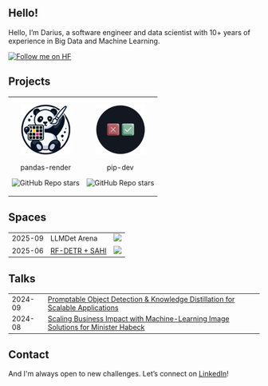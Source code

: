 ## Hello!

Hello, I’m Darius, a software engineer and data scientist with 10+ years of experience in Big Data and Machine Learning.

[![Follow me on HF](https://huggingface.co/datasets/huggingface/badges/resolve/main/follow-me-on-HF-sm.svg)](https://huggingface.co/dmorawiec)


## Projects

<table>
  <tr>
    <td>
      <div align="center">
        <p>
          <a href="https://github.com/nok/pandas-render">
            <img src="https://raw.githubusercontent.com/nok/pandas-render/refs/heads/main/assets/pandas-render.png" style="height: 100px;">
          </a>
        </p>
        <p>pandas-render</p>
        <p>
          <img alt="GitHub Repo stars" src="https://img.shields.io/github/stars/nok/pandas-render">
        </p>
      </div>
    </td>
    <td>
      <div align="center">
        <p>
          <a href="https://github.com/nok/pip-dev">
            <img src="https://raw.githubusercontent.com/nok/pip-dev/refs/heads/main/assets/pip-dev-logo.png"  style="height: 100px;">
          </a>
        </p>
        <p>pip-dev</p>
        <p>
          <img alt="GitHub Repo stars" src="https://img.shields.io/github/stars/nok/pip-dev">
        </p>
      </div>
    </td>
  </tr>
</table>


## Spaces

<table>
  <tr>
    <td>2025-09</td>
    <td>LLMDet Arena</td>
    <td><a href="https://huggingface.co/spaces/dmorawiec/LLMDet_Arena"><img src="https://huggingface.co/datasets/huggingface/badges/resolve/main/open-in-hf-spaces-sm.svg"></a></td>
  </tr>
  <tr>
    <td>2025-06</td>
    <td><a href="https://www.linkedin.com/pulse/rf-detr-sahi-darius-morawiec-msste/">RF-DETR + SAHI</a></td>
    <td><a href="https://huggingface.co/spaces/dmorawiec/RF-DETR_SAHI"><img src="https://huggingface.co/datasets/huggingface/badges/resolve/main/open-in-hf-spaces-sm.svg"></a></td>
  </tr>
</table>


## Talks

<table>
  <tr>
    <td>2024-09</td>
    <td><a href="https://www.linkedin.com/posts/dmorawiec_speakeasy-activity-7238633887986249728-vJ2D?utm_source=share&utm_medium=member_desktop&rcm=ACoAABcp6rEBfRLWlk9RYQ9kYWCNCAtyyeRcS6Y">Promptable Object Detection & Knowledge Distillation for Scalable Applications</a></td>
  </tr>
  <tr>
    <td>2024-08</td>
    <td><a href="https://www.linkedin.com/posts/dmorawiec_recently-our-federal-minister-for-economic-activity-7238626453871816704-1ErR?utm_source=share&utm_medium=member_desktop&rcm=ACoAABcp6rEBfRLWlk9RYQ9kYWCNCAtyyeRcS6Y">Scaling Business Impact with Machine-Learning Image Solutions for Minister Habeck</a></td>
  </tr>
</table>


## Contact

And I'm always open to new challenges. Let’s connect on [LinkedIn](https://www.linkedin.com/in/dmorawiec/)!
